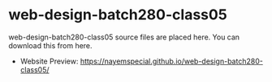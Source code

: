 # web-design-batch280-class05
web-design-batch280-class05 source files are placed here. You can download this from here.
- Website Preview:
https://nayemspecial.github.io/web-design-batch280-class05/
